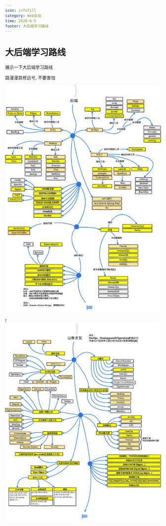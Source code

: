 ```yaml
---
icon: infofill
category: Web后台
time: 2020-6-5
footer: 大后端学习路线
---
```


# 大后端学习路线

展示一下大后端学习路线

路漫漫其修远兮, 不要害怕

![backEnd](../img/backEnd.png)

!![backEnd](../img/operation.png)
